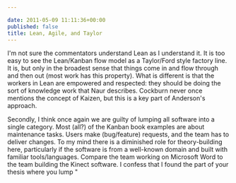 ```yaml
---

date: 2011-05-09 11:11:36+00:00
published: false
title: Lean, Agile, and Taylor
---
```


I'm not sure the commentators understand Lean as I understand it. It is too easy to see the Lean/Kanban flow model as a Taylor/Ford style factory line. It is, but only in the broadest sense that things come in and flow through and then out (most work has this property). What is different is that the workers in Lean are empowered and respected: they should be doing the sort of knowledge work that Naur describes. Cockburn never once mentions the concept of Kaizen, but this is a key part of Anderson's approach.

Secondly, I think once again we are guilty of lumping all software into a single category. Most (all?) of the Kanban book examples are about maintenance tasks. Users make (bug/feature) requests, and the team has to deliver changes. To my mind there is a diminished role for theory-building here, particularly if the software is from a well-known domain and built with familiar tools/languages. Compare the team working on Microsoft Word to the team building the Kinect software. I confess that I found the part of your thesis where you lump "
